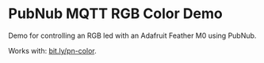 # PubNub MQTT RGB Color Demo 

Demo for controlling an RGB led with an Adafruit Feather M0 using PubNub.

Works with: [bit.ly/pn-color](https://bit.ly/pn-color).
